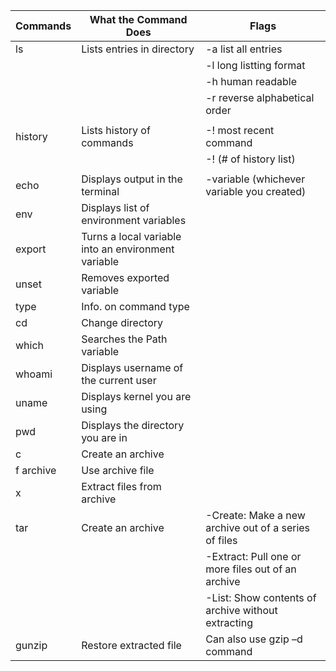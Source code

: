 |       Commands        |                  What the Command Does                |                           Flags                      |
|---------------------- |-------------------------------------------------------|------------------------------------------------------|
|          ls           |              Lists entries in directory               |                     -a list all entries              |
|                       |                                                       |                     -l long listting format          |
|                       |                                                       |                     -h human readable                |
|                       |                                                       |                     -r reverse alphabetical order    |
|                       |                                                       |                                                      |
|        history        |              Lists history of commands                |                     -! most recent command           |
|                       |                                                       |                     -! (# of history list)           |
|                       |                                                       |                                                      |
|       echo            |              Displays output in the terminal          |           -variable (whichever variable you created) |
|       env             |            Displays list of environment variables     |                                                      |    
|       export          | Turns a local variable into an environment variable   |                                                      |
|       unset           |             Removes exported variable                 |                                                      |
|       type            |             Info. on command type                     |                                                      |
|       cd              |             Change directory                          |                                                      |
|       which           |             Searches the Path variable                |                                                      |
|       whoami          |             Displays username of the current user     |                                                      |
|       uname           |             Displays kernel you are using             |                                                      |
|       pwd             |             Displays the directory you are in         |                                                      |
|       c               |             Create an archive                         |                                                      |
|       f archive       |             Use archive file                          |                                                      |
|       x               |             Extract files from archive                |                                                      |
|       tar             |             Create an archive                         |-Create: Make a new archive out of a series of files  |
|                       |                                                       |-Extract: Pull one or more files out of an archive    |
|                       |                                                       |-List: Show contents of archive without extracting    |
|       gunzip          |             Restore extracted file                    | Can also use gzip –d command                         |
